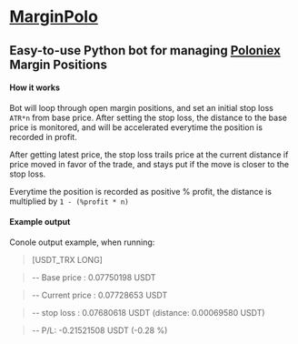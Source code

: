 # [MarginPolo](https://poloniex.com/signup?c=2E28D52D)

## Easy-to-use Python bot for managing [Poloniex](https://poloniex.com/signup?c=2E28D52D) Margin Positions

#### How it works

Bot will loop through open margin positions, and set an initial stop loss `ATR*n` from base price.
After setting the stop loss, the distance to the base price is monitored, and will be accelerated
everytime the position is recorded in profit.

After getting latest price, the stop loss trails price at the current distance if price moved in favor of the trade,
and stays put if the move is closer to the stop loss.

Everytime the position is recorded as positive % profit, the distance is multiplied by `1 - (%profit * n)`

#### Example output
Conole output example, when running:

> [USDT_TRX LONG]

> -- Base price    : 0.07750198 USDT

> -- Current price : 0.07728653 USDT

> -- stop loss     : 0.07680618 USDT (distance: 0.00069580 USDT)

> -- P/L: -0.21521508 USDT (-0.28 %)





